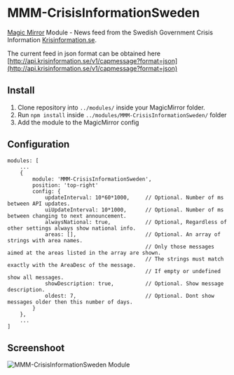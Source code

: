 # MMM-CrisisInformationSweden
[Magic Mirror](https://magicmirror.builders/) Module - News feed from the Swedish Government Crisis Information 
[Krisinformation.se](https://www.krisinformation.se/engelska).

The current feed in json format can be obtained here [http://api.krisinformation.se/v1/capmessage?format=json](http://api.krisinformation.se/v1/capmessage?format=json)


## Install
1. Clone repository into ``../modules/`` inside your MagicMirror folder.
2. Run ``npm install`` inside ``../modules/MMM-CrisisInformationSweden/`` folder
4. Add the module to the MagicMirror config

## Configuration
```
modules: [
    ...
    {
        module: 'MMM-CrisisInformationSweden',
        position: 'top-right'
        config: {
            updateInterval: 10*60*1000,     // Optional. Number of ms between API updates.
            uiUpdateInterval: 10*1000,      // Optional. Number of ms between changing to next announcement.
            alwaysNational: true,           // Optional, Regardless of other settings always show national info.
            areas: [],                      // Optional. An array of strings with area names. 
                                            // Only those messages aimed at the areas listed in the array are shown. 
                                            // The strings must match exactly with the AreaDesc of the message.
                                            // If empty or undefined show all messages.
            showDescription: true,          // Optional. Show message description.
            oldest: 7,                      // Optional. Dont show messages older then this number of days.
        }
    },
    ...
]
```


## Screenshoot

![MMM-CrisisInformationSweden Module](https://github.com/boghammar/MMM-CrisisInformationSweden/blob/master/docs/ScreenShot2.PNG)
